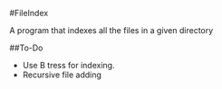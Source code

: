#FileIndex

A program that indexes all the files in a given directory

##To-Do

* Use B tress for indexing.
* Recursive file adding 
